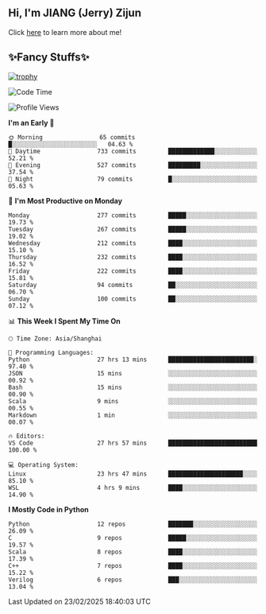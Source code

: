 ## Hi, I'm JIANG (Jerry) Zijun

Click [here](https://jzjerry.github.io/about/) to learn more about me!

## ✨Fancy Stuffs✨
[![trophy](https://github-profile-trophy.vercel.app/?username=jzjerry&theme=onedark)](https://github.com/ryo-ma/github-profile-trophy)
<!--START_SECTION:waka-->
![Code Time](http://img.shields.io/badge/Code%20Time-1%2C059%20hrs%2013%20mins-blue)

![Profile Views](http://img.shields.io/badge/Profile%20Views-0-blue)

**I'm an Early 🐤** 

```text
🌞 Morning                65 commits          █░░░░░░░░░░░░░░░░░░░░░░░░   04.63 % 
🌆 Daytime                733 commits         █████████████░░░░░░░░░░░░   52.21 % 
🌃 Evening                527 commits         █████████░░░░░░░░░░░░░░░░   37.54 % 
🌙 Night                  79 commits          █░░░░░░░░░░░░░░░░░░░░░░░░   05.63 % 
```
📅 **I'm Most Productive on Monday** 

```text
Monday                   277 commits         █████░░░░░░░░░░░░░░░░░░░░   19.73 % 
Tuesday                  267 commits         █████░░░░░░░░░░░░░░░░░░░░   19.02 % 
Wednesday                212 commits         ████░░░░░░░░░░░░░░░░░░░░░   15.10 % 
Thursday                 232 commits         ████░░░░░░░░░░░░░░░░░░░░░   16.52 % 
Friday                   222 commits         ████░░░░░░░░░░░░░░░░░░░░░   15.81 % 
Saturday                 94 commits          ██░░░░░░░░░░░░░░░░░░░░░░░   06.70 % 
Sunday                   100 commits         ██░░░░░░░░░░░░░░░░░░░░░░░   07.12 % 
```


📊 **This Week I Spent My Time On** 

```text
🕑︎ Time Zone: Asia/Shanghai

💬 Programming Languages: 
Python                   27 hrs 13 mins      ████████████████████████░   97.40 % 
JSON                     15 mins             ░░░░░░░░░░░░░░░░░░░░░░░░░   00.92 % 
Bash                     15 mins             ░░░░░░░░░░░░░░░░░░░░░░░░░   00.90 % 
Scala                    9 mins              ░░░░░░░░░░░░░░░░░░░░░░░░░   00.55 % 
Markdown                 1 min               ░░░░░░░░░░░░░░░░░░░░░░░░░   00.07 % 

🔥 Editors: 
VS Code                  27 hrs 57 mins      █████████████████████████   100.00 % 

💻 Operating System: 
Linux                    23 hrs 47 mins      █████████████████████░░░░   85.10 % 
WSL                      4 hrs 9 mins        ████░░░░░░░░░░░░░░░░░░░░░   14.90 % 
```

**I Mostly Code in Python** 

```text
Python                   12 repos            ███████░░░░░░░░░░░░░░░░░░   26.09 % 
C                        9 repos             █████░░░░░░░░░░░░░░░░░░░░   19.57 % 
Scala                    8 repos             ████░░░░░░░░░░░░░░░░░░░░░   17.39 % 
C++                      7 repos             ████░░░░░░░░░░░░░░░░░░░░░   15.22 % 
Verilog                  6 repos             ███░░░░░░░░░░░░░░░░░░░░░░   13.04 % 
```




 Last Updated on 23/02/2025 18:40:03 UTC
<!--END_SECTION:waka-->
